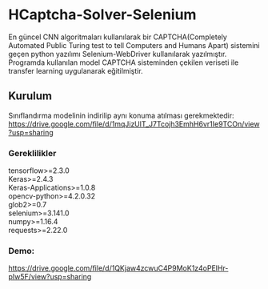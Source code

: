 # HCaptcha-Solver-Selenium
En güncel CNN algoritmaları kullanılarak bir CAPTCHA(Completely Automated Public Turing test to tell Computers and Humans Apart) sistemini geçen python yazılımı Selenium-WebDriver kullanılarak yazılmıştır. Programda kullanılan model CAPTCHA sisteminden çekilen veriseti ile transfer learning uygulanarak eğitilmiştir.<br/>

## Kurulum
Sınıflandırma modelinin indirilip aynı konuma atılması gerekmektedir:<br/>
https://drive.google.com/file/d/1mqJizUlT_J7Tcojh3EmhH6vr1Ie9TCOn/view?usp=sharing
### Gereklilikler
tensorflow>=2.3.0<br/>
Keras>=2.4.3<br/>
Keras-Applications>=1.0.8<br/>
opencv-python>=4.2.0.32<br/>
glob2>=0.7<br/>
selenium>=3.141.0<br/>
numpy>=1.16.4<br/>
requests>=2.22.0<br/>

### Demo:<br/>
https://drive.google.com/file/d/1QKjaw4zcwuC4P9MoK1z4oPElHr-pIw5F/view?usp=sharing
